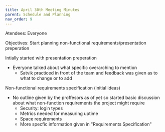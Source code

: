 ```yaml
---
title: April 30th Meeting Minutes
parent: Schedule and Planning
nav_order: 9
---
```


Atendees: Everyone

Objectives: Start planning non-functional requirements/presentation preperation

Intially started with presentation preperation
- Everyone talked about what specific overarching to mention
  - Satvik practiced in front of the team and feedback was given as to what to change or to add
 
Non-functional requirements specification (initial ideas)
- No outline given by the proffesors as of yet so started basic discussion about what non-function requirements the project might require
  - Security: login types
  - Metrics needed for measuring uptime
  - Space requirements
  - More specfic information given in "Requirements Specification"
